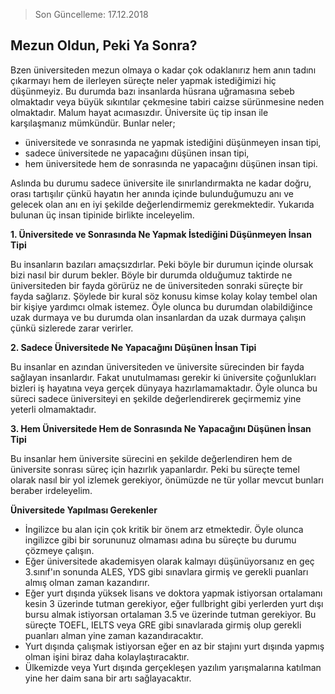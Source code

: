> Son Güncelleme: 17.12.2018

## Mezun Oldun, Peki Ya Sonra?

Bzen üniversiteden mezun olmaya o kadar çok odaklanırız hem anın tadını çıkarmayı hem de ilerleyen süreçte neler yapmak istediğimizi hiç düşünmeyiz. Bu durumda bazı insanlarda hüsrana uğramasına sebeb olmaktadır veya büyük sıkıntılar çekmesine tabiri caizse sürünmesine neden olmaktadır. Malum hayat acımasızdır. Üniversite üç tip insan ile karşılaşmanız mümkündür. Bunlar neler;

* üniversitede ve sonrasında ne yapmak istediğini düşünmeyen insan tipi,
* sadece üniversitede ne yapacağını düşünen insan tipi,
* hem üniversitede hem de sonrasında ne yapacağını düşünen insan tipi.

Aslında bu durumu sadece üniversite ile sınırlandırmakta ne kadar doğru, orası tartışılır çünkü hayatın her anında içinde bulunduğumuzu anı ve gelecek olan anı en iyi şekilde değerlendirmemiz gerekmektedir. Yukarıda bulunan üç insan tipinide birlikte inceleyelim.

**1. Üniversitede ve Sonrasında Ne Yapmak İstediğini Düşünmeyen İnsan Tipi**

Bu insanların bazıları amaçsızdırlar. Peki böyle bir durumun içinde olursak bizi nasıl bir durum bekler. Böyle bir durumda olduğumuz taktirde ne üniversiteden bir fayda görürüz ne de üniversiteden sonraki süreçte bir fayda sağlarız. Şöylede bir kural söz konusu kimse kolay kolay tembel olan bir kişiye yardımcı olmak istemez. Öyle olunca bu durumdan olabildiğince uzak durmaya ve bu durumda olan insanlardan da uzak durmaya çalışın çünkü sizlerede zarar verirler.

**2. Sadece Üniversitede Ne Yapacağını Düşünen İnsan Tipi**

Bu insanlar en azından üniversiteden ve üniversite sürecinden bir fayda sağlayan insanlardır. Fakat unutulmaması gerekir ki üniversite çoğunlukları bizleri iş hayatına veya gerçek dünyaya hazırlamamaktadır. Öyle olunca bu süreci sadece üniversiteyi en şekilde değerlendirerek geçirmemiz yine yeterli olmamaktadır.

**3. Hem Üniversitede Hem de Sonrasında Ne Yapacağını Düşünen İnsan Tipi**

Bu insanlar hem üniversite sürecini en şekilde değerlendiren hem de üniversite sonrası süreç için hazırlık yapanlardır. Peki bu süreçte temel olarak nasıl bir yol izlemek gerekiyor, önümüzde ne tür yollar mevcut bunları beraber irdeleyelim.

**Üniversitede Yapılması Gerekenler**

* İngilizce bu alan için çok kritik bir önem arz etmektedir. Öyle olunca ingilizce gibi bir sorununuz olmaması adına bu süreçte bu durumu çözmeye çalışın.
* Eğer üniversitede akademisyen olarak kalmayı düşünüyorsanız en geç 3.sınıf'ın sonunda ALES, YDS gibi sınavlara girmiş ve gerekli puanları almış olman zaman kazandırır.
* Eğer yurt dışında yüksek lisans ve doktora yapmak istiyorsan ortalamanı kesin 3 üzerinde tutman gerekiyor, eğer fullbright gibi yerlerden yurt dışı bursu almak istiyorsan ortalaman 3.5 ve üzerinde tutman gerekiyor. Bu süreçte TOEFL, IELTS veya GRE gibi sınavlarada girmiş olup gerekli puanları alman yine zaman kazandıracaktır.
* Yurt dışında çalışmak istiyorsan eğer en az bir stajını yurt dışında yapmış olman işini biraz daha kolaylaştıracaktır.
* Ülkemizde veya Yurt dışında gerçekleşen yazılım yarışmalarına katılman yine her daim sana bir artı sağlayacaktır.

